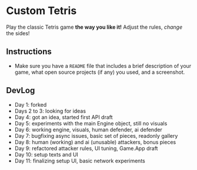 # Custom Tetris

Play the classic Tetris game **the way you like it!** Adjust the rules, *change* the sides!

## Instructions

* Make sure you have a `README` file that includes a brief description of your game, what open source projects (if any) you used, and a screenshot.

## DevLog

* Day 1: forked
* Days 2 to 3: looking for ideas
* Day 4: got an idea, started first API draft
* Day 5: experiments with the main Engine object, still no visuals
* Day 6: working engine, visuals, human defender, ai defender
* Day 7: bugfixing async issues, basic set of pieces, readonly gallery
* Day 8: human (working) and ai (unusable) attackers, bonus pieces
* Day 9: refactored attacker rules, UI tuning, Game.App draft
* Day 10: setup texts and UI
* Day 11: finalizing setup UI, basic network experiments
